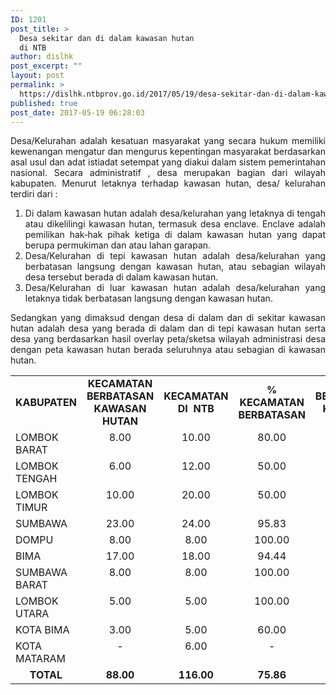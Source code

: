 ```yaml
---
ID: 1201
post_title: >
  Desa sekitar dan di dalam kawasan hutan
  di NTB
author: dislhk
post_excerpt: ""
layout: post
permalink: >
  https://dislhk.ntbprov.go.id/2017/05/19/desa-sekitar-dan-di-dalam-kawasan-hutan-di-ntb/
published: true
post_date: 2017-05-19 06:28:03
---
```

<p style="text-align: justify;">Desa/Kelurahan adalah kesatuan masyarakat yang secara hukum memiliki kewenangan mengatur dan mengurus kepentingan masyarakat berdasarkan asal usul dan adat istiadat setempat yang diakui dalam sistem pemerintahan nasional. Secara administratif , desa merupakan bagian dari wilayah kabupaten. Menurut letaknya terhadap kawasan hutan, desa/ kelurahan terdiri dari :</p>

<ol style="text-align: justify;">
 	<li style="text-align: justify;">Di dalam kawasan hutan adalah desa/kelurahan yang letaknya di tengah atau dikelilingi kawasan hutan, termasuk desa enclave. Enclave adalah pemilikan hak‐hak pihak ketiga di dalam kawasan hutan yang dapat berupa permukiman dan atau lahan garapan.</li>
 	<li style="text-align: justify;">Desa/Kelurahan di tepi kawasan hutan adalah desa/kelurahan yang berbatasan langsung dengan kawasan hutan, atau sebagian wilayah desa tersebut berada di dalam kawasan hutan.</li>
 	<li style="text-align: justify;">Desa/Kelurahan di luar kawasan hutan adalah desa/kelurahan yang letaknya tidak berbatasan langsung dengan kawasan hutan.</li>
</ol>
<p style="text-align: justify;">Sedangkan yang dimaksud dengan desa di dalam dan di sekitar kawasan hutan adalah desa yang berada di dalam dan di tepi kawasan hutan serta desa yang berdasarkan hasil overlay peta/sketsa wilayah administrasi desa dengan peta kawasan hutan berada seluruhnya atau sebagian di kawasan hutan.</p>

<table style="height: 536px;" border="0" width="763" cellspacing="0"><colgroup span="2" width="134"></colgroup> <colgroup width="72"></colgroup> <colgroup width="62"></colgroup> <colgroup span="3" width="85"></colgroup>
<tbody>
<tr>
<td align="center" valign="middle" height="31"><b>KABUPATEN</b></td>
<td align="center" valign="middle"><b>KECAMATAN BERBATASAN KAWASAN HUTAN
</b></td>
<td align="center" valign="middle"><b>KECAMATAN DI&nbsp; NTB</b></td>
<td align="center" valign="middle"><b>% KECAMATAN BERBATASAN
</b></td>
<td align="center" valign="middle"><b>DESA BERBATASAN KAWASAN HUTAN
</b></td>
<td align="center" valign="middle"><b>DESA DI NTB</b></td>
<td align="center" valign="middle"><b>% DESA BERBATASAN</b></td>
</tr>
<tr>
<td align="left" valign="top" height="18">LOMBOK BARAT</td>
<td style="text-align: center;" align="right" valign="top">8.00</td>
<td style="text-align: center;" align="right" valign="top">10.00</td>
<td style="text-align: center;" align="right" valign="top">80.00</td>
<td style="text-align: center;" align="right" valign="top">42.00</td>
<td style="text-align: center;" align="right" valign="top">122.00</td>
<td style="text-align: center;" align="right" valign="top">34.43</td>
</tr>
<tr>
<td align="left" valign="top" height="18">LOMBOK TENGAH</td>
<td style="text-align: center;" align="right" valign="top">6.00</td>
<td style="text-align: center;" align="right" valign="top">12.00</td>
<td style="text-align: center;" align="right" valign="top">50.00</td>
<td style="text-align: center;" align="right" valign="top">26.00</td>
<td style="text-align: center;" align="right" valign="top">139.00</td>
<td style="text-align: center;" align="right" valign="top">18.71</td>
</tr>
<tr>
<td align="left" valign="top" height="18">LOMBOK TIMUR</td>
<td style="text-align: center;" align="right" valign="top">10.00</td>
<td style="text-align: center;" align="right" valign="top">20.00</td>
<td style="text-align: center;" align="right" valign="top">50.00</td>
<td style="text-align: center;" align="right" valign="top">43.00</td>
<td style="text-align: center;" align="right" valign="top">254.00</td>
<td style="text-align: center;" align="right" valign="top">16.93</td>
</tr>
<tr>
<td align="left" valign="top" height="18">SUMBAWA</td>
<td style="text-align: center;" align="right" valign="top">23.00</td>
<td style="text-align: center;" align="right" valign="top">24.00</td>
<td style="text-align: center;" align="right" valign="top">95.83</td>
<td style="text-align: center;" align="right" valign="top">115.00</td>
<td style="text-align: center;" align="right" valign="top">166.00</td>
<td style="text-align: center;" align="right" valign="top">69.28</td>
</tr>
<tr>
<td align="left" valign="top" height="18">DOMPU</td>
<td style="text-align: center;" align="right" valign="top">8.00</td>
<td style="text-align: center;" align="right" valign="top">8.00</td>
<td style="text-align: center;" align="right" valign="top">100.00</td>
<td style="text-align: center;" align="right" valign="top">58.00</td>
<td style="text-align: center;" align="right" valign="top">81.00</td>
<td style="text-align: center;" align="right" valign="top">71.60</td>
</tr>
<tr>
<td align="left" valign="top" height="18">BIMA</td>
<td style="text-align: center;" align="right" valign="top">17.00</td>
<td style="text-align: center;" align="right" valign="top">18.00</td>
<td style="text-align: center;" align="right" valign="top">94.44</td>
<td style="text-align: center;" align="right" valign="top">113.00</td>
<td style="text-align: center;" align="right" valign="top">198.00</td>
<td style="text-align: center;" align="right" valign="top">57.07</td>
</tr>
<tr>
<td align="left" valign="top" height="18">SUMBAWA BARAT</td>
<td style="text-align: center;" align="right" valign="top">8.00</td>
<td style="text-align: center;" align="right" valign="top">8.00</td>
<td style="text-align: center;" align="right" valign="top">100.00</td>
<td style="text-align: center;" align="right" valign="top">53.00</td>
<td style="text-align: center;" align="right" valign="top">65.00</td>
<td style="text-align: center;" align="right" valign="top">81.54</td>
</tr>
<tr>
<td align="left" valign="top" height="18">LOMBOK UTARA</td>
<td style="text-align: center;" align="right" valign="top">5.00</td>
<td style="text-align: center;" align="right" valign="top">5.00</td>
<td style="text-align: center;" align="right" valign="top">100.00</td>
<td style="text-align: center;" align="right" valign="top">24.00</td>
<td style="text-align: center;" align="right" valign="top">33.00</td>
<td style="text-align: center;" align="right" valign="top">72.73</td>
</tr>
<tr>
<td align="left" valign="top" height="18">KOTA BIMA</td>
<td style="text-align: center;" align="right" valign="top">3.00</td>
<td style="text-align: center;" align="right" valign="top">5.00</td>
<td style="text-align: center;" align="right" valign="top">60.00</td>
<td style="text-align: center;" align="right" valign="top">12.00</td>
<td style="text-align: center;" align="right" valign="top">38.00</td>
<td style="text-align: center;" align="right" valign="top">31.58</td>
</tr>
<tr>
<td align="left" valign="top" height="18">KOTA MATARAM</td>
<td style="text-align: center;" align="right" valign="top">-</td>
<td style="text-align: center;" align="right" valign="top">6.00</td>
<td style="text-align: center;" align="right" valign="top">-</td>
<td style="text-align: center;" align="right" valign="top">-</td>
<td style="text-align: center;" align="right" valign="top">50.00</td>
<td style="text-align: center;" align="right" valign="top">-</td>
</tr>
<tr>
<td align="center" valign="middle" height="18"><b>TOTAL</b></td>
<td style="text-align: center;" align="right" valign="middle"><b> 88.00 </b></td>
<td style="text-align: center;" align="right" valign="middle"><b> 116.00 </b></td>
<td style="text-align: center;" align="right" valign="middle"><b> 75.86 </b></td>
<td style="text-align: center;" align="right" valign="middle"><b> 486.00 </b></td>
<td style="text-align: center;" align="right" valign="middle"><b> 1,146.00 </b></td>
<td style="text-align: center;" align="right" valign="middle"><b> 42.41 </b></td>
</tr>
</tbody>
</table>